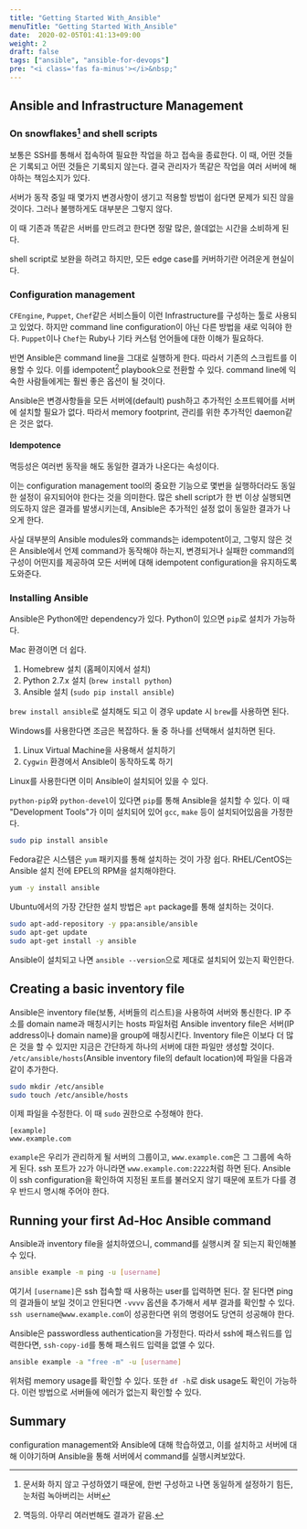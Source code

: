 ```yaml
---
title: "Getting Started With_Ansible"
menuTitle: "Getting Started With_Ansible"
date:  2020-02-05T01:41:13+09:00
weight: 2
draft: false
tags: ["ansible", "ansible-for-devops"]
pre: "<i class='fas fa-minus'></i>&nbsp;"
---
```


## Ansible and Infrastructure Management

### On snowflakes[^1] and shell scripts

보통은 SSH를 통해서 접속하여 필요한 작업을 하고 접속을 종료한다. 이 때, 어떤 것들은 기록되고 어떤 것들은 기록되지 않는다. 결국 관리자가 똑같은 작업을 여러 서버에 해야하는 책임소지가 있다.

서버가 동작 중일 때 몇가지 변경사항이 생기고 적용할 방법이 쉽다면 문제가 되진 않을 것이다.
그러나 불행하게도 대부분은 그렇지 않다.

이 때 기존과 똑같은 서버를 만드려고 한다면 정말 많은, 쓸데없는 시간을 소비하게 된다.

shell script로 보완을 하려고 하지만, 모든 edge case를 커버하기란 어려운게 현실이다.

### Configuration management

`CFEngine`, `Puppet`, `Chef`같은 서비스들이 이런 Infrastructure를 구성하는 툴로 사용되고 있었다. 하지만 command line configuration이 아닌 다른 방법을 새로 익혀야 한다. `Puppet`이나 `Chef`는 Ruby나 기타 커스텀 언어들에 대한 이해가 필요하다.

반면 Ansible은 command line을 그대로 실행하게 한다. 따라서 기존의 스크립트를 이용할 수 있다. 이를 idempotent[^2] playbook으로 전환할 수 있다. command line에 익숙한 사람들에게는 훨씬 좋은 옵션이 될 것이다.

Ansible은 변경사항들을 모든 서버에(default) push하고 추가적인 소프트웨어를 서버에 설치할 필요가 없다. 따라서 memory footprint, 관리를 위한 추가적인 daemon같은 것은 없다.

#### Idempotence

멱등성은 여러번 동작을 해도 동일한 결과가 나온다는 속성이다.

이는 configuration management tool의 중요한 기능으로 몇번을 실행하더라도 동일한 설정이 유지되어야 한다는 것을 의미한다. 많은 shell script가 한 번 이상 실행되면 의도하지 않은 결과를 발생시키는데, Ansible은 추가적인 설정 없이 동일한 결과가 나오게 한다.

사실 대부분의 Ansible modules와 commands는 idempotent이고, 그렇지 않은 것은 Ansible에서 언제 command가 동작해야 하는지, 변경되거나 실패한 command의 구성이 어떤지를 제공하여 모든 서버에 대해 idempotent configuration을 유지하도록 도와준다.

### Installing Ansible

Ansible은 Python에만 dependency가 있다. Python이 있으면 `pip`로 설치가 가능하다.

Mac 환경이면 더 쉽다.

1. Homebrew 설치 (홈페이지에서 설치)
2. Python 2.7.x 설치 (`brew install python`)
3. Ansible 설치 (`sudo pip install ansible`)

`brew install ansible`로 설치해도 되고 이 경우 update 시 `brew`를 사용하면 된다.

Windows를 사용한다면 조금은 복잡하다. 둘 중 하나를 선택해서 설치하면 된다.

1. Linux Virtual Machine을 사용해서 설치하기
2. `Cygwin` 환경에서 Ansible이 동작하도록 하기

Linux를 사용한다면 이미 Ansible이 설치되어 있을 수 있다.

`python-pip`와 `python-devel`이 있다면 `pip`를 통해 Ansible을 설치할 수 있다. 이 때 "Development Tools"가 이미 설치되어 있어 `gcc`, `make` 등이 설치되어있음을 가정한다.

```bash
sudo pip install ansible
```

Fedora같은 시스템은 `yum` 패키지를 통해 설치하는 것이 가장 쉽다. RHEL/CentOS는 Ansible 설치 전에 EPEL의 RPM을 설치해야한다.

```bash
yum -y install ansible
```

Ubuntu에서의 가장 간단한 설치 방법은 `apt` package를 통해 설치하는 것이다.

```bash
sudo apt-add-repository -y ppa:ansible/ansible
sudo apt-get update
sudo apt-get install -y ansible
```

Ansible이 설치되고 나면 `ansible --version`으로 제대로 설치되어 있는지 확인한다.

## Creating a basic inventory file

Ansible은 inventory file(보통, 서버들의 리스트)을 사용하여 서버와 통신한다. IP 주소를 domain name과 매칭시키는 hosts 파일처럼 Ansible inventory file은 서버(IP address이나 domain name)을 group에 매칭시킨다. Inventory file은 이보다 더 많은 것을 할 수 있지만 지금은 간단하게 하나의 서버에 대한 파일만 생성할 것이다. `/etc/ansible/hosts`(Ansible inventory file의 default location)에 파일을 다음과 같이 추가한다.

```bash
sudo mkdir /etc/ansible
sudo touch /etc/ansible/hosts
```

이제 파일을 수정한다. 이 때 `sudo` 권한으로 수정해야 한다.

```hosts
[example]
www.example.com
```

`example`은 우리가 관리하게 될 서버의 그룹이고, `www.example.com`은 그 그룹에 속하게 된다. ssh 포트가 `22`가 아니라면 `www.example.com:2222`처럼 하면 된다. Ansible이 ssh configuration을 확인하여 지정된 포트를 불러오지 않기 때문에 포트가 다를 경우 반드시 명시해 주어야 한다.

## Running your first Ad-Hoc Ansible command

Ansible과 inventory file을 설치하였으니, command를 실행시켜 잘 되는지 확인해볼 수 있다.

```bash
ansible example -m ping -u [username]
```

여기서 `[username]`은 ssh 접속할 때 사용하는 user를 입력하면 된다. 잘 된다면 ping의 결과들이 보일 것이고 안된다면 `-vvvv` 옵션을 추가해서 세부 결과를 확인할 수 있다. `ssh username@www.example.com`이 성공한다면 위의 명령어도 당연히 성공해야 한다.

Ansible은 passwordless authentication을 가정한다. 따라서 ssh에 패스워드를 입력한다면, `ssh-copy-id`를 통해 패스워드 입력을 없앨 수 있다.

```bash
ansible example -a "free -m" -u [username]
```

위처럼 memory usage를 확인할 수 있다. 또한 `df -h`로 disk usage도 확인이 가능하다. 이런 방법으로 서버들에 에러가 없는지 확인할 수 있다.

## Summary

configuration management와 Ansible에 대해 학습하였고, 이를 설치하고 서버에 대해 이야기하며 Ansible을 통해 서버에서 command를 실행시켜보았다.


[^1]: 문서화 하지 않고 구성하였기 때문에, 한번 구성하고 나면 동일하게 설정하기 힘든, 눈처럼 녹아버리는 서버

[^2]: 멱등의. 아무리 여러번해도 결과가 같음.
